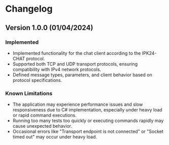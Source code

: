 # Changelog

## Version 1.0.0 (01/04/2024)

### Implemented

- Implemented functionality for the chat client according to the IPK24-CHAT protocol.
- Supported both TCP and UDP transport protocols, ensuring compatibility with IPv4 network protocols.
- Defined message types, parameters, and client behavior based on protocol specifications.

### Known Limitations

- The application may experience performance issues and slow responsiveness due to C# implementation, especially under heavy load or rapid command executions.
- Running too many tests too quickly or executing commands rapidly may cause unexpected behavior.
- Occasional errors like "Transport endpoint is not connected" or "Socket timed out" may occur under heavy load.
